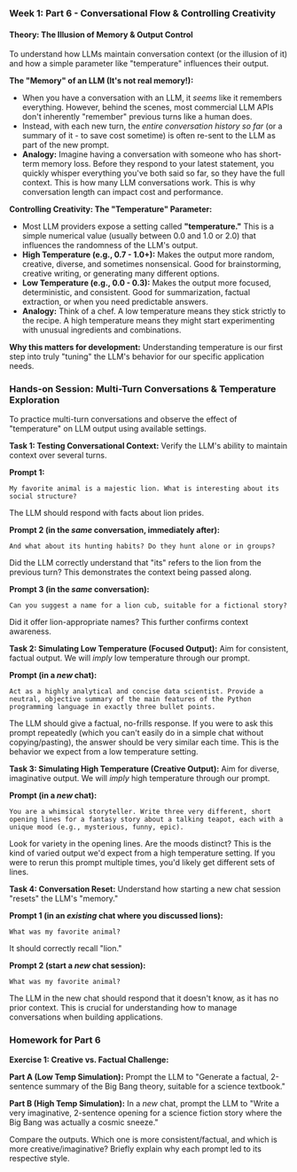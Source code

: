 ### **Week 1: Part 6 - Conversational Flow & Controlling Creativity**

#### **Theory: The Illusion of Memory & Output Control**
To understand how LLMs maintain conversation context (or the illusion of it) and how a simple parameter like "temperature" influences their output.

**The "Memory" of an LLM (It's not real memory\!):**
* When you have a conversation with an LLM, it *seems* like it remembers everything. However, behind the scenes, most commercial LLM APIs don't inherently "remember" previous turns like a human does.
* Instead, with each new turn, the *entire conversation history so far* (or a summary of it - to save cost sometime) is often re-sent to the LLM as part of the new prompt.
* **Analogy:** Imagine having a conversation with someone who has short-term memory loss. Before they respond to your latest statement, you quickly whisper everything you've both said so far, so they have the full context. This is how many LLM conversations work. This is why conversation length can impact cost and performance.

**Controlling Creativity: The "Temperature" Parameter:**

* Most LLM providers expose a setting called **"temperature."** This is a simple numerical value (usually between 0.0 and 1.0 or 2.0) that influences the randomness of the LLM's output.
* **High Temperature (e.g., 0.7 - 1.0+):** Makes the output more random, creative, diverse, and sometimes nonsensical. Good for brainstorming, creative writing, or generating many different options.
* **Low Temperature (e.g., 0.0 - 0.3):** Makes the output more focused, deterministic, and consistent. Good for summarization, factual extraction, or when you need predictable answers.
* **Analogy:** Think of a chef. A low temperature means they stick strictly to the recipe. A high temperature means they might start experimenting with unusual ingredients and combinations.

**Why this matters for development:** Understanding temperature is our first step into truly "tuning" the LLM's behavior for our specific application needs.

### **Hands-on Session: Multi-Turn Conversations & Temperature Exploration**
To practice multi-turn conversations and observe the effect of "temperature" on LLM output using available settings.

**Task 1: Testing Conversational Context:**
Verify the LLM's ability to maintain context over several turns.

**Prompt 1:**
  ```
  My favorite animal is a majestic lion. What is interesting about its social structure?
  ```
The LLM should respond with facts about lion prides.

**Prompt 2 (in the *same* conversation, immediately after):**
  ```
  And what about its hunting habits? Do they hunt alone or in groups?
  ```
Did the LLM correctly understand that "its" refers to the lion from the previous turn? This demonstrates the context being passed along.

**Prompt 3 (in the *same* conversation):**
  ```
  Can you suggest a name for a lion cub, suitable for a fictional story?
  ```
Did it offer lion-appropriate names? This further confirms context awareness.

**Task 2: Simulating Low Temperature (Focused Output):**
Aim for consistent, factual output. We will *imply* low temperature through our prompt.

**Prompt (in a *new* chat):**
  ```
  Act as a highly analytical and concise data scientist. Provide a neutral, objective summary of the main features of the Python programming language in exactly three bullet points.
  ```
The LLM should give a factual, no-frills response. If you were to ask this prompt repeatedly (which you can't easily do in a simple chat without copying/pasting), the answer should be very similar each time. This is the behavior we expect from a low temperature setting.

**Task 3: Simulating High Temperature (Creative Output):**
Aim for diverse, imaginative output. We will *imply* high temperature through our prompt.

**Prompt (in a *new* chat):**
  ```
  You are a whimsical storyteller. Write three very different, short opening lines for a fantasy story about a talking teapot, each with a unique mood (e.g., mysterious, funny, epic).
  ```
Look for variety in the opening lines. Are the moods distinct? This is the kind of varied output we'd expect from a high temperature setting. If you were to rerun this prompt multiple times, you'd likely get different sets of lines.

**Task 4: Conversation Reset:**
Understand how starting a new chat session "resets" the LLM's "memory."

**Prompt 1 (in an *existing* chat where you discussed lions):**
  ```
  What was my favorite animal?
  ```
It should correctly recall "lion."

**Prompt 2 (start a *new* chat session):**
  ```
  What was my favorite animal?
  ```
The LLM in the new chat should respond that it doesn't know, as it has no prior context. This is crucial for understanding how to manage conversations when building applications.

### **Homework for Part 6**
**Exercise 1: Creative vs. Factual Challenge:**

**Part A (Low Temp Simulation):** Prompt the LLM to "Generate a factual, 2-sentence summary of the Big Bang theory, suitable for a science textbook."

**Part B (High Temp Simulation):** In a *new* chat, prompt the LLM to "Write a very imaginative, 2-sentence opening for a science fiction story where the Big Bang was actually a cosmic sneeze."

Compare the outputs. Which one is more consistent/factual, and which is more creative/imaginative? Briefly explain why each prompt led to its respective style.
        

